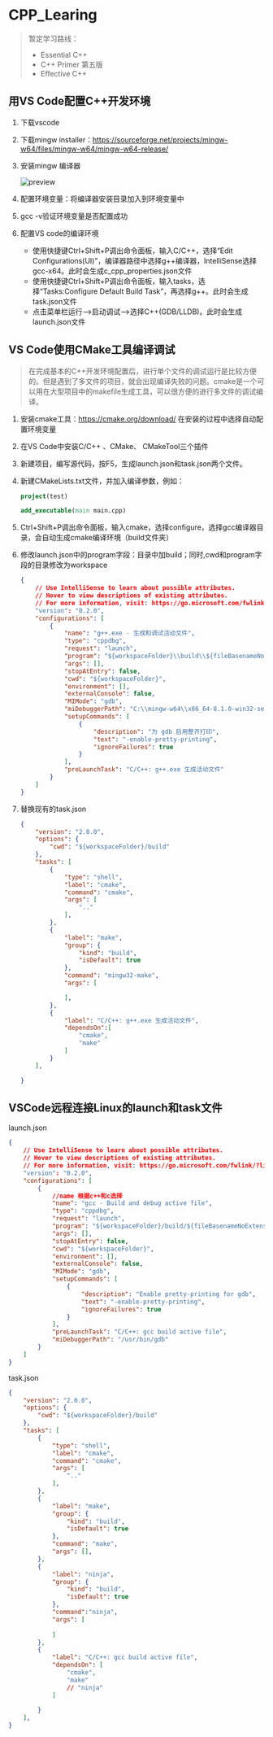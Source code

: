 # CPP_Learing

> 暂定学习路线：
>
> - Essential C++
> - C++ Primer 第五版
> - Effective C++



## 用VS Code配置C++开发环境

1. 下载vscode

2. 下载mingw installer：https://sourceforge.net/projects/mingw-w64/files/mingw-w64/mingw-w64-release/

3. 安装mingw 编译器

   ![preview](https://pic1.zhimg.com/v2-3aae1eb09e5b78b306706ee3ed8693ac_r.jpg)

4. 配置环境变量：将编译器安装目录加入到环境变量中

5. gcc -v验证环境变量是否配置成功

6. 配置VS code的编译环境

   - 使用快捷键Ctrl+Shift+P调出命令面板，输入C/C++，选择“Edit Configurations(UI)”，编译器路径中选择g++编译器，IntelliSense选择gcc-x64。此时会生成c_cpp_properties.json文件
   - 使用快捷键Ctrl+Shift+P调出命令面板，输入tasks，选择“Tasks:Configure Default Build Task”，再选择g++。此时会生成task.json文件
   - 点击菜单栏运行-->启动调试-->选择C++(GDB/LLDB)。此时会生成launch.json文件



## VS Code使用CMake工具编译调试 

> 在完成基本的C++开发环境配置后，进行单个文件的调试运行是比较方便的。但是遇到了多文件的项目，就会出现编译失败的问题。cmake是一个可以用在大型项目中的makefile生成工具，可以很方便的进行多文件的调试编译。

1. 安装cmake工具：https://cmake.org/download/ 在安装的过程中选择自动配置环境变量

2. 在VS Code中安装C/C++ 、CMake、 CMakeTool三个插件

3. 新建项目，编写源代码，按F5，生成launch.json和task.json两个文件。

4. 新建CMakeLists.txt文件，并加入编译参数，例如：

   ```cmake
   project(test)
   
   add_executable(main main.cpp)
   ```

5. Ctrl+Shift+P调出命令面板，输入cmake，选择configure，选择gcc编译器目录，会自动生成cmake编译环境（build文件夹）

6. 修改launch.json中的program字段：目录中加build；同时,cwd和program字段的目录修改为workspace

   ```json
   {
       // Use IntelliSense to learn about possible attributes.
       // Hover to view descriptions of existing attributes.
       // For more information, visit: https://go.microsoft.com/fwlink/?linkid=830387
       "version": "0.2.0",
       "configurations": [
           {
               "name": "g++.exe - 生成和调试活动文件",
               "type": "cppdbg",
               "request": "launch",
               "program": "${workspaceFolder}\\build\\${fileBasenameNoExtension}.exe", //生成的二进制文件在build文件夹下
               "args": [],
               "stopAtEntry": false,
               "cwd": "${workspaceFolder}",
               "environment": [],
               "externalConsole": false,
               "MIMode": "gdb",
               "miDebuggerPath": "C:\\mingw-w64\\x86_64-8.1.0-win32-seh-rt_v6-rev0\\mingw64\\bin\\gdb.exe",
               "setupCommands": [
                   {
                       "description": "为 gdb 启用整齐打印",
                       "text": "-enable-pretty-printing",
                       "ignoreFailures": true
                   }
               ],
               "preLaunchTask": "C/C++: g++.exe 生成活动文件"
           }
       ]
   }
   ```

7. 替换现有的task.json

   ```json
   {   
       "version": "2.0.0",
       "options": {
           "cwd": "${workspaceFolder}/build"
       },
       "tasks": [
           {
               "type": "shell",
               "label": "cmake",
               "command": "cmake",
               "args": [
                   ".."
               ],
           },
           {
               "label": "make",
               "group": {
                   "kind": "build",
                   "isDefault": true
               },
               "command": "mingw32-make",
               "args": [
   
               ],
           },
           {
               "label": "C/C++: g++.exe 生成活动文件",
               "dependsOn":[
                   "cmake",
                   "make"
               ]
           }
       ],
   
   }
   ```

   

## VSCode远程连接Linux的launch和task文件

launch.json

```json
{
    // Use IntelliSense to learn about possible attributes.
    // Hover to view descriptions of existing attributes.
    // For more information, visit: https://go.microsoft.com/fwlink/?linkid=830387
    "version": "0.2.0",
    "configurations": [
        {
            //name 根据c++和c选择
            "name": "gcc - Build and debug active file",
            "type": "cppdbg",
            "request": "launch",
            "program": "${workspaceFolder}/build/${fileBasenameNoExtension}",
            "args": [],
            "stopAtEntry": false,
            "cwd": "${workspaceFolder}",
            "environment": [],
            "externalConsole": false,
            "MIMode": "gdb",
            "setupCommands": [
                {
                    "description": "Enable pretty-printing for gdb",
                    "text": "-enable-pretty-printing",
                    "ignoreFailures": true
                }
            ],
            "preLaunchTask": "C/C++: gcc build active file",
            "miDebuggerPath": "/usr/bin/gdb"
        }
    ]
}
```

task.json

```json
{
    "version": "2.0.0",
    "options": {
        "cwd": "${workspaceFolder}/build"
    },
    "tasks": [
        {
            "type": "shell",
            "label": "cmake",
            "command": "cmake",
            "args": [
                ".."
            ],
        },
        {
            "label": "make",
            "group": {
                "kind": "build",
                "isDefault": true
            },
            "command": "make",
            "args": [],
        },
        {
            "label": "ninja",
            "group": {
                "kind": "build",
                "isDefault": true
            },
            "command":"ninja",
            "args": [
                 
            ]
        },
        {
            "label": "C/C++: gcc build active file",
            "dependsOn": [
                "cmake",
                "make"
                // "ninja" 
            ]
            
        }
    ],
}
```





